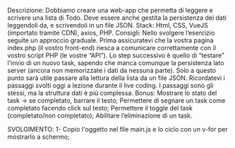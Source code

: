 Descrizione:
Dobbiamo creare una web-app che permetta di leggere e scrivere una lista di Todo. Deve essere anche gestita la persistenza dei dati leggendoli da, e scrivendoli in un file JSON.
Stack:
Html, CSS, VueJS (importato tramite CDN), axios, PHP.
Consigli:
Nello svolgere l’esercizio seguite un approccio graduale. Prima assicuratevi che la vostra pagina index.php (il vostro front-end) riesca a comunicare correttamente con il vostro script PHP (le vostre “API”).
Lo step successivo è quello di “testare" l'invio di un nuovo task, sapendo che manca comunque la persistenza lato server (ancora non memorizzate i dati da nessuna parte). Solo a questo punto sarà utile passare alla lettura della lista da un file JSON.
Ricordatevi i passaggi svolti oggi a lezione durante il live coding. I passaggi sono gli stessi, ma la struttura dati è più complessa.
Bonus:
Mostrare lo stato del task → se completato, barrare il testo;
Permettere di segnare un task come completato facendo click sul testo;
Permettere il toggle del task (completato/non completato);
Abilitare l’eliminazione di un task.

SVOLGIMENTO:
1- Copio l'oggetto nel file main.js e lo ciclo con un v-for per mostrarlo a schermo;